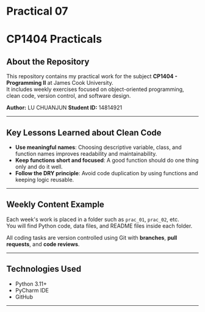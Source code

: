 # Practical 07
# CP1404 Practicals

## About the Repository

This repository contains my practical work for the subject **CP1404 - Programming II** at James Cook University.  
It includes weekly exercises focused on object-oriented programming, clean code, version control, and software design.

**Author:** LU CHUANJUN 
**Student ID:** 14814921 


---

##  Key Lessons Learned about Clean Code

- **Use meaningful names**: Choosing descriptive variable, class, and function names improves readability and maintainability.
- **Keep functions short and focused**: A good function should do one thing only and do it well.
- **Follow the DRY principle**: Avoid code duplication by using functions and keeping logic reusable.

---



## Weekly Content Example

Each week's work is placed in a folder such as `prac_01`, `prac_02`, etc.  
You will find Python code, data files, and README files inside each folder.

All coding tasks are version controlled using Git with **branches**, **pull requests**, and **code reviews**.

---

## Technologies Used

- Python 3.11+
- PyCharm IDE
- GitHub

---
